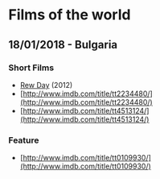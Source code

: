 # Films of the world
## 18/01/2018 - Bulgaria
### Short Films
* [Rew Day](http://www.imdb.com/title/tt2265519/) (2012)
* [http://www.imdb.com/title/tt2234480/](http://www.imdb.com/title/tt2234480/) 
* [http://www.imdb.com/title/tt4513124/](http://www.imdb.com/title/tt4513124/) 

### Feature
* [http://www.imdb.com/title/tt0109930/](http://www.imdb.com/title/tt0109930/)  
